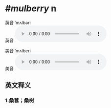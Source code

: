 # ***\#mulberry*** n
英音 ˈmʌlbəri  
英音
<audio src="./media/mulberry1_AAC.aac" controls="controls"></audio>

美音 ˈmʌlberi  
美音
<audio src="./media/mulberry2_AAC.aac" controls="controls"></audio>



  

英文释义
---
### 1.**桑葚；桑树**  


